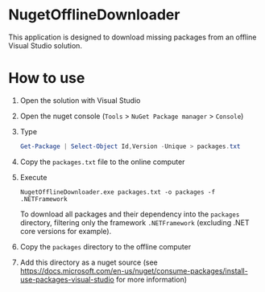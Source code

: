 # NugetOfflineDownloader
This application is designed to download missing packages from an offline Visual Studio solution.

# How to use

1. Open the solution with Visual Studio
1. Open the nuget console (`Tools` > `NuGet Package manager` > `Console`)
1. Type

    ```powershell
    Get-Package | Select-Object Id,Version -Unique > packages.txt
    ```

1. Copy the `packages.txt` file to the online computer
1. Execute
    ```
    NugetOfflineDownloader.exe packages.txt -o packages -f .NETFramework
    ```
    To download all packages and their dependency into the `packages` directory, filtering only the framework `.NETFramework` (excluding .NET core versions for example).
1. Copy the `packages` directory to the offline computer
1. Add this directory as a nuget source (see https://docs.microsoft.com/en-us/nuget/consume-packages/install-use-packages-visual-studio for more information)